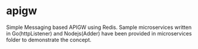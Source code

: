 # apigw
Simple Messaging based APIGW using Redis.
Sample microservices written in Go(httpListener) and Nodejs(Adder) have been provided in microservices folder to demonstrate the concept.

